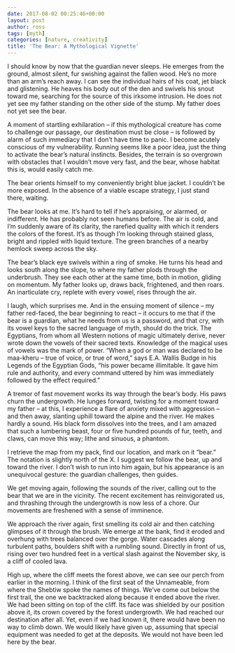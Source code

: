 ```yaml
---
date: 2017-08-02 00:25:46+00:00
layout: post
author: ross
tags: [myth]
categories: [nature, creativity]
title: 'The Bear: A Mythological Vignette'
---
```


I should know by now that the guardian never sleeps. He emerges from the ground, almost silent, fur swishing against the fallen wood. He’s no more than an arm’s reach away. I can see the individual hairs of his coat, jet black and glistening. He heaves his body out of the den and swivels his snout toward me, searching for the source of this irksome intrusion. He does not yet see my father standing on the other side of the stump. My father does not yet see the bear.

A moment of startling exhilaration – if this mythological creature has come to challenge our passage, our destination must be close – is followed by alarm of such immediacy that I ­don’t have time to panic. I become acutely conscious of my vulnerability. Running seems like a poor idea, just the thing to activate the bear’s natural instincts. Besides, the terrain is so overgrown with obstacles that I ­wouldn’t move very fast, and the bear, whose habitat this is, would easily catch me.

The bear orients himself to my conveniently bright blue jacket. I ­couldn’t be more exposed. In the absence of a viable escape strategy, I just stand there, waiting.

The bear looks at me. It’s hard to tell if he’s appraising, or alarmed, or indifferent. He has probably not seen humans before. The air is cold, and I’m suddenly aware of its clarity, the rarefied quality with which it renders the colors of the forest. It’s as though I’m looking through stained glass, bright and rippled with liquid texture. The green branches of a nearby hemlock sweep across the sky.

The bear’s black eye swivels within a ring of smoke. He turns his head and looks south along the slope, to where my father plods through the underbrush. They see each other at the same time, both in motion, gliding on momentum. My father looks up, draws back, frightened, and then roars. An inarticulate cry, replete with every vowel, rises through the air.

I laugh, which surprises me. And in the ensuing moment of silence – my father red-­faced, the bear beginning to react – it occurs to me that if the bear is a guardian, what he needs from us is a password, and that cry, with its vowel keys to the sacred language of myth, should do the trick. The Egyptians, from whom all Western notions of magic ultimately derive, never wrote down the vowels of their sacred texts. Knowledge of the magical uses of vowels was the mark of power. “When a god or man was declared to be maa-­kheru – true of voice, or true of word,” says E.A. Wallis Budge in his Legends of the Egyptian Gods, “his power became illimitable. It gave him rule and authority, and every command uttered by him was immediately followed by the effect required.”

A tremor of fast movement works its way through the bear’s body. His paws churn the undergrowth. He lunges forward, twisting for a moment toward my father – at this, I experience a flare of anxiety mixed with aggression – and then away, slanting uphill toward the alpine and the river. He makes hardly a sound. His black form dissolves into the trees, and I am amazed that such a lumbering beast, four or five hundred pounds of fur, teeth, and claws, can move this way; lithe and sinuous, a phantom.

I retrieve the map from my pack, find our location, and mark on it “bear.” The notation is slightly north of the X. I suggest we follow the bear, up and toward the river. I ­don’t wish to run into him again, but his appearance is an unequivocal gesture: the guardian challenges, then guides.

We get moving again, following the sounds of the river, calling out to the bear that we are in the vicinity. The recent excitement has reinvigorated us, and thrashing through the undergrowth is now less of a chore. Our movements are freshened with a sense of imminence.

We approach the river again, first smelling its cold air and then catching glimpses of it through the brush. We emerge at the bank, find it eroded and overhung with trees balanced over the gorge. Water cascades along turbulent paths, boulders shift with a rumbling sound. Directly in front of us, rising over two hundred feet in a vertical slash against the November sky, is a cliff of cooled lava.

High up, where the cliff meets the forest above, we can see our perch from earlier in the morning. I think of the first seat of the Unnameable, from where the Shebtiw spoke the names of things. We’ve come out below the first trail, the one we backtracked along because it ended above the river. We had been sitting on top of the cliff. Its face was shielded by our position above it, its crown covered by the forest undergrowth. We had reached our destination after all. Yet, even if we had known it, there would have been no way to climb down. We would likely have given up, assuming that special equipment was needed to get at the deposits. We would not have been led here by the bear.